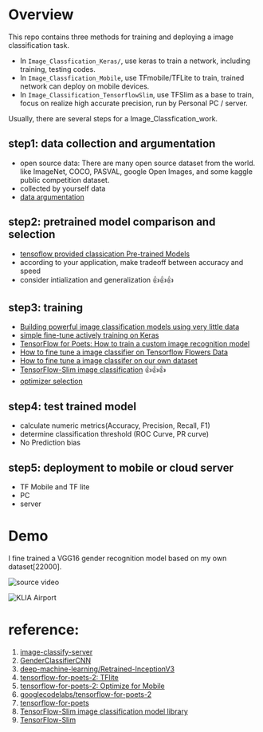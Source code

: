 # Overview

This repo contains three methods for training and deploying a image classification task.

* In `Image_Classfication_Keras/`, use keras to train a network, including training, testing codes.
* In `Image_Classfication_Mobile`, use TFmobile/TFLite to train, trained network can deploy on mobile devices.
* In `Image_Classification_TensorflowSlim`, use TFSlim as a base to train, focus on realize high accurate precision, run by Personal PC / server.

Usually, there are several steps for a Image_Classfication_work.

## step1: data collection and argumentation
  * open source data: There are many open source dataset from the world. like ImageNet, COCO, PASVAL, google Open Images, and some kaggle public competition dataset.
  * collected by yourself data
  * [data argumentation](https://github.com/walton-wang929/Image_Classification/blob/master/Notes/data%20argumentation.md)

## step2: pretrained model comparison and selection
  * [tensoflow provided classication Pre-trained Models](https://github.com/tensorflow/models/tree/master/research/slim#pre-trained-models)
  * according to your application, make tradeoff between accuracy and speed
  * consider intialization and generalization :thumbsup::thumbsup::thumbsup:

## step3: training
  * [Building powerful image classification models using very little data](https://blog.keras.io/building-powerful-image-classification-models-using-very-little-data.html)
  * [simple fine-tune actively training on Keras](https://blog.keras.io/building-powerful-image-classification-models-using-very-little-data.html)
  * [TensorFlow for Poets: How to train a custom image recognition model](https://github.com/walton-wang929/Image_Classification/blob/master/Notes/Tensoflow%20For%20Poets.md)
  * [How to fine tune a image classifier on Tensorflow Flowers Data](https://github.com/walton-wang929/Image_Classification/blob/master/Notes/fine%20tune%20Flowers%20Dataset.md)
  * [How to fine tune a image classifer on our own dataset](https://github.com/walton-wang929/Image_Classification/blob/master/Notes/fine%20tune%20own%20dataset.md)
  * [TensorFlow-Slim image classification](https://github.com/walton-wang929/Image_Classification/blob/master/Notes/TensorFlow-Slim%20image%20classification.md) :thumbsup::thumbsup::thumbsup:
  * [optimizer selection](https://github.com/walton-wang929/Image_Classification/blob/master/Notes/optimizer.md)

## step4: test trained model
  * calculate numeric metrics(Accuracy, Precision, Recall, F1)
  * determine classification threshold (ROC Curve, PR curve)
  * No Prediction bias


## step5: deployment to mobile or cloud server

* TF Mobile and TF lite
* PC
* server

# Demo

I fine trained a VGG16 gender recognition model based on my own dataset[22000].

![source video](Image_Classification/raw/master/demo/Entrance_Peak_Hour.gif)

![KLIA Airport](https://github.com/walton-wang929/Image_Classification/raw/master/demo/KLIA%20People%20Detection%20and%20Characteristics%20With%20Skeleton.gif)


# reference:
1. [image-classify-server](https://github.com/ccd97/image-classify-server)
2. [GenderClassifierCNN](https://github.com/scoliann/GenderClassifierCNN/blob/master/genderClassification.py)
3. [deep-machine-learning/Retrained-InceptionV3](https://github.com/deep-machine-learning/Retrained-InceptionV3)
4. [tensorflow-for-poets-2: TFlite](https://codelabs.developers.google.com/codelabs/tensorflow-for-poets-2-tflite/#0)
5. [tensorflow-for-poets-2: Optimize for Mobile](https://codelabs.developers.google.com/codelabs/tensorflow-for-poets-2/#0)
6. [googlecodelabs/tensorflow-for-poets-2](https://github.com/googlecodelabs/tensorflow-for-poets-2)
7. [tensorflow-for-poets](https://codelabs.developers.google.com/codelabs/tensorflow-for-poets/#0)
8. [TensorFlow-Slim image classification model library](https://github.com/tensorflow/models/blob/master/research/slim/README.md)
9. [TensorFlow-Slim](https://github.com/tensorflow/tensorflow/blob/master/tensorflow/contrib/slim/README.md)

